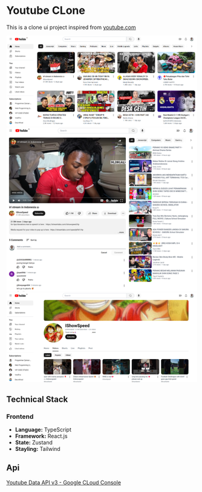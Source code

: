 # Youtube CLone

This is a clone ui project inspired from [youtube.com](https://youtube.com)

![Showcase Banner](public/screenshot/ss-youtube-clone-01.png)
![Showcase Banner](public/screenshot/ss-youtube-clone-02.png)
![Showcase Banner](public/screenshot/ss-youtube-clone-03.png)

<h2>Technical Stack</h2>

<h3>Frontend</h3>

<ul>
	<li><strong>Language:</strong> TypeScript</li>
	<li><strong>Framework:</strong> React.js</li>
	<li><strong>State:</strong> Zustand</li>
	<li><strong>Stayling:</strong> Tailwind</li>
</ul>

## Api

<a href="https://developers.google.com/youtube/v3" target="_blank">Youtube Data API v3 - Google CLoud Console</a>
